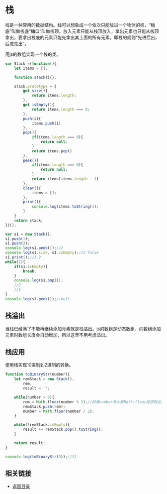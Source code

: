 # 栈
栈是一种常用的数据结构。栈可以想象成一个依次只能放进一个物体的桶，“桶底”叫做栈底“桶口”叫做栈顶。放入元素只能从栈顶放入，拿出元素也只能从栈顶拿出，要拿出栈底的元素只能先拿出其上面的所有元素。即栈的规则“先进后出，后进先出”。

用js的数组实现一个栈的类。
```js
var Stack =(function(){
    let items = [];

    function stack(){};

    stack.prototype = {
        get size(){
            return items.length;
        },
        get isEmpty(){
            return items.length === 0;
        },
        push(i){
            items.push(i)
        },
        pop(){
            if(items.length === 0){
                return null;
            }
            return items.pop()
        },
        peek(){
            if(items.length === 0){
                return null;
            }
            return items[items.length - 1]
        },
        clear(){
            items = [];
        },
        print(){
            console.log(items.toString());
        }
    }
    return stack;
})();

var s1 = new Stack();
s1.push(1);
s1.push(2);
console.log(s1.peek());//2
console.log(s1.size, s1.isEmpty);//2 false
s1.print();//1,2
while(1){
    if(s1.isEmpty){
        break;
    }
    console.log(s1.pop());
    //2
    //1
}
console.log(s1.peek());//null
```
## 栈溢出
当栈已经满了不能再继续添加元素就是栈溢出。js的数组是动态数组，向数组添加元素时数组长度会自动增加，所以这里不用考虑溢出。

## 栈应用
使用栈实现10进制到2进制的转换。
```js
function toBinaryStr(number){
    let remStack = new Stack(),
        rem,
        result = '';

    while(number > 0){
        rem = Math.floor(number % 2);//如果number有小数Math.floor就很有必要
        remStack.push(rem);
        number = Math.floor(number / 2);
    }

    while(!remStack.isEmpty){
        result += remStack.pop().toString();
    }

    return result;
}

console.log(toBinaryStr(3));//11
```
## 相关链接
* [返回目录](/README.md)